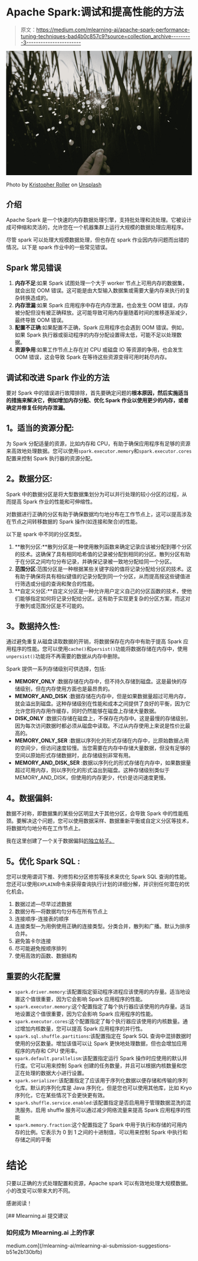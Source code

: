 # Apache Spark:调试和提高性能的方法

> 原文：<https://medium.com/mlearning-ai/apache-spark-performance-tuning-techniques-bad4b0c857c9?source=collection_archive---------3----------------------->

![](img/86dd129c0b086d8831866dac3d91c17f.png)

Photo by [Kristopher Roller](https://unsplash.com/@krisroller?utm_source=medium&utm_medium=referral) on [Unsplash](https://unsplash.com?utm_source=medium&utm_medium=referral)

## 介绍

Apache Spark 是一个快速的内存数据处理引擎，支持批处理和流处理。它被设计成可伸缩和灵活的，允许您在一个机器集群上运行大规模的数据处理应用程序。

尽管 spark 可以处理大规模数据处理，但也存在 spark 作业因内存问题而出错的情况。以下是 spark 作业中的一些常见错误。

## **Spark 常见错误**

1.  **内存不足**:如果 Spark 试图处理一个大于 worker 节点上可用内存的数据集，就会出现 OOM 错误。这可能是由大型输入数据集或需要大量内存来执行的复杂转换造成的。
2.  **内存泄漏**:如果 Spark 应用程序中存在内存泄漏，也会发生 OOM 错误，内存被分配但没有被正确释放。这可能导致可用内存量随着时间的推移逐渐减少，最终导致 OOM 错误。
3.  **配置不正确**:如果配置不正确，Spark 应用程序也会遇到 OOM 错误。例如，如果 Spark 执行器或驱动程序的内存分配设置得太低，可能不足以处理数据。
4.  **资源争用**:如果工作节点上存在对 CPU 或磁盘 IO 等资源的争用，也会发生 OOM 错误，这会导致 Spark 在等待这些资源变得可用时耗尽内存。

## 调试和改进 Spark 作业的方法

要对 Spark 中的错误进行故障排除，首先要确定问题的**根本原因，然后实施适当的措施来解决它，例如增加内存分配、优化 Spark 作业以使用更少的内存，或者确定并修复任何内存泄漏。**

## **1。适当的资源分配**:

为 Spark 分配适量的资源，比如内存和 CPU，有助于确保应用程序有足够的资源来高效地处理数据。您可以使用`spark.executor.memory`和`spark.executor.cores`配置来控制 Spark 执行器的资源分配。

## **2。数据分区**:

Spark 中的数据分区是将大型数据集划分为可以并行处理的较小分区的过程，从而提高 Spark 作业的性能和可伸缩性。

对数据进行正确的分区有助于确保数据均匀地分布在工作节点上，这可以提高涉及在节点之间转移数据的 Spark 操作(如连接和聚合)的性能。

以下是 spark 中不同的分区类型。

1.  **散列分区:**散列分区是一种使用散列函数来确定记录应该被分配到哪个分区的技术。这确保了具有相同哈希值的记录被分配到相同的分区。散列分区有助于在分区之间均匀分布记录，并确保记录被一致地分配给同一个分区。
2.  **范围分区**:范围分区是一种根据某些关键字段的值将记录分配给分区的技术。这有助于确保将具有相似键值的记录分配到同一个分区，从而提高按这些键值进行筛选或分组的查询和聚合的性能。
3.  **自定义分区:**自定义分区是一种允许用户定义自己的分区函数的技术，使他们能够指定如何将记录分配给分区。这有助于实现更复杂的分区方案，而这对于散列或范围分区是不可能的。

## **3。数据持久性**:

通过避免重复从磁盘读取数据的开销，将数据保存在内存中有助于提高 Spark 应用程序的性能。您可以使用`cache()`和`persist()`功能将数据存储在内存中，使用`unpersist()`功能将不再需要的数据从内存中删除。

Spark 提供一系列存储级别可供选择，包括:

*   **MEMORY_ONLY** :数据存储在内存中，但不持久存储到磁盘。这是最快的存储级别，但在内存使用方面也是最昂贵的。
*   **MEMORY_AND_DISK** :数据存储在内存中，但是如果数据量超过可用内存，就会溢出到磁盘。这种存储级别在性能和成本之间提供了良好的平衡，因为它允许您将内存用作缓存，同时仍然能够在磁盘上存储大量数据。
*   **DISK_ONLY** :数据只存储在磁盘上，不保存在内存中。这是最慢的存储级别，因为每次访问数据时都必须从磁盘中读取。不过从内存使用上来说是性价比最高的。
*   **MEMORY_ONLY_SER** :数据以序列化的形式存储在内存中，比原始数据占用的空间少，但访问速度较慢。当您需要在内存中存储大量数据，但没有足够的空间以原始形式存储数据时，此存储级别非常有用。
*   **MEMORY_AND_DISK_SER** :数据以序列化的形式存储在内存中，如果数据量超过可用内存，则以序列化的形式溢出到磁盘。这种存储级别类似于 MEMORY_AND_DISK，但使用的内存更少，代价是访问速度更慢。

## **4。数据偏斜**:

数据不对称，即数据集的某些分区明显大于其他分区，会导致 Spark 中的性能瓶颈。要解决这个问题，您可以使用数据采样、数据重新平衡或自定义分区等技术，将数据均匀地分布在工作节点上。

我在这里创建了一个关于数据偏斜[的独立帖子。](/@dishanka/data-skew-101-e5a7bda36f76)

## **5。优化 Spark SQL** :

您可以使用谓词下推、列修剪和分区修剪等技术来优化 Spark SQL 查询的性能。您还可以使用`EXPLAIN`命令来获得查询执行计划的详细分解，并识别任何潜在的优化机会。

1.  数据过滤—尽早过滤数据
2.  数据分布—将数据均匀分布在所有节点上
3.  连接顺序-连接表的顺序
4.  连接类型—为用例使用正确的连接类型。分类合并，散列和广播。默认为排序合并。
5.  避免笛卡尔连接
6.  尽可能避免按顺序排列
7.  使用高效的函数、数据结构

## 重要的火花配置

*   `spark.driver.memory`:该配置指定驱动程序进程应该使用的内存量。适当地设置这个值很重要，因为它会影响 Spark 应用程序的性能。
*   `spark.executor.memory`:这个配置指定了每个执行器应该使用的内存量。适当地设置这个值很重要，因为它会影响 Spark 应用程序的性能。
*   `spark.executor.cores`:这个配置指定了每个执行器应该使用的内核数量。通过增加内核数量，您可以提高 Spark 应用程序的并行性。
*   `spark.sql.shuffle.partitions`:该配置指定在 Spark SQL 查询中混排数据时使用的分区数量。增加该值可以让 Spark 更快地处理数据，但也会增加应用程序的内存和 CPU 使用率。
*   `spark.default.parallelism`:该配置指定运行 Spark 操作时应使用的默认并行度。它可以用来控制 Spark 创建的任务数量，并且可以根据内核数量和您正在处理的数据大小进行设置。
*   `spark.serializer`:该配置指定了应该用于序列化数据以便存储和传输的序列化库。默认的序列化库是 Java 序列化，但是您也可以使用其他库，比如 Kryo 序列化，它在某些情况下会更快更有效。
*   `spark.shuffle.service.enabled`:该配置指定是否启用用于管理数据混洗的混洗服务。启用 shuffle 服务可以通过减少网络流量来提高 Spark 应用程序的性能
*   `spark.memory.fraction`:这个配置指定了 Spark 中用于执行和存储的可用内存的比例。它表示为 0 到 1 之间的十进制值，可以用来控制 Spark 中执行和存储之间的平衡

# 结论

只要以正确的方式处理配置和资源，Apache spark 可以有效地处理大规模数据。小的改变可以带来大的不同。

感谢阅读！

[](/mlearning-ai/mlearning-ai-submission-suggestions-b51e2b130bfb) [## Mlearning.ai 提交建议

### 如何成为 Mlearning.ai 上的作家

medium.com](/mlearning-ai/mlearning-ai-submission-suggestions-b51e2b130bfb)